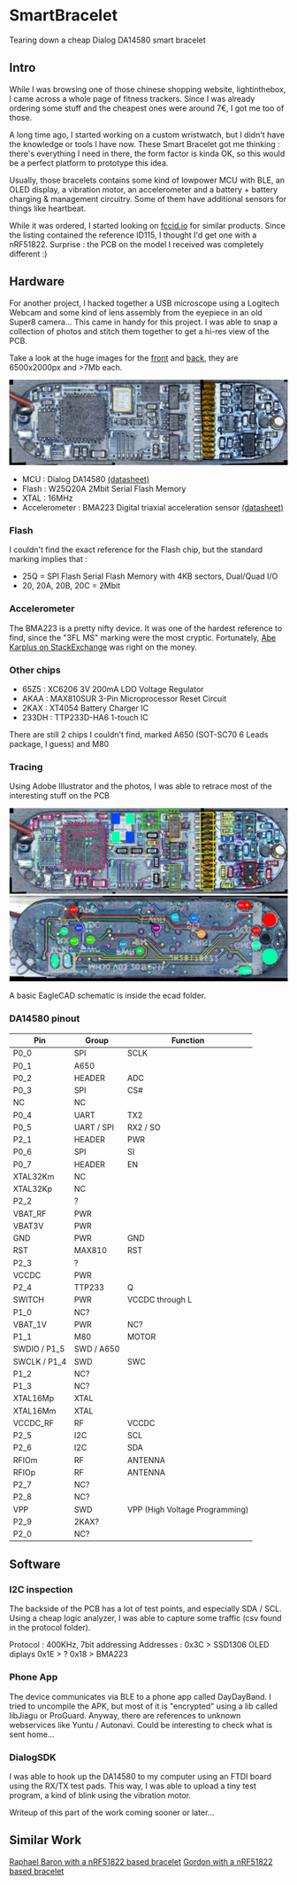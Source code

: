 # SmartBracelet
Tearing down a cheap Dialog DA14580 smart bracelet

## Intro
While I was browsing one of those chinese shopping website, lightinthebox, I came across a whole page of fitness trackers. Since I was already ordering some stuff and the cheapest ones were around 7€, I got me too of those.

A long time ago, I started working on a custom wristwatch, but I didn't have the knowledge or tools I have now. These Smart Bracelet got me thinking : there's everything I need in there, the form factor is kinda OK, so this would be a perfect platform to prototype this idea.

Usually, those bracelets contains some kind of lowpower MCU with BLE, an OLED display, a vibration motor, an accelerometer and a battery + battery charging & management circuitry. Some of them have additional sensors for things like heartbeat.

While it was ordered, I started looking on [fccid.io](https://fccid.io/) for similar products. Since the listing contained the reference ID115, I thought I'd get one with a nRF51822. Surprise : the PCB on the model I received was completely different :)

## Hardware

For another project, I hacked together a USB microscope using a Logitech Webcam and some kind of lens assembly from the eyepiece in an old Super8 camera...
This came in handy for this project. I was able to snap a collection of photos and stitch them together to get a hi-res view of the PCB.

Take a look at the huge images for the [front](img/front.jpg) and [back](img/back.jpg), they are 6500x2000px and >7Mb each.

![front](img/front_thumb.jpg)

- MCU : Dialog DA14580 [(datasheet)](https://support.dialog-semiconductor.com/downloads/DA14580_DS_v1.63.pdf)
- Flash : W25Q20A 2Mbit Serial Flash Memory
- XTAL : 16MHz
- Accelerometer : BMA223 Digital triaxial acceleration sensor [(datasheet)](https://eu.mouser.com/datasheet/2/783/824138_145236825-1100463.pdf)

### Flash
I couldn't find the exact reference for the Flash chip, but the standard marking implies that :
- 25Q = SPI Flash Serial Flash Memory with 4KB sectors, Dual/Quad I/O
- 20, 20A, 20B, 20C = 2Mbit

### Accelerometer
The BMA223 is a pretty nifty device. It was one of the hardest reference to find, since the "3FL MS" marking were the most cryptic. Fortunately, [Abe Karplus on StackExchange](https://electronics.stackexchange.com/questions/339773/identifying-component-from-i2c-trace-obscure-smd-marking) was right on the money.

### Other chips
- 65Z5 : XC6206 3V 200mA LDO Voltage Regulator
- AKAA : MAX810SUR 3-Pin Microprocessor Reset Circuit
- 2KAX : XT4054 Battery Charger IC
- 233DH : TTP233D-HA6 1-touch IC

There are still 2 chips I couldn't find, marked A650 (SOT-SC70 6 Leads package, I guess) and M80

### Tracing
Using Adobe Illustrator and the photos, I was able to retrace most of the interesting stuff on the PCB

![front](img/front_trace.png)
![front](img/back_trace.png)

A basic EagleCAD schematic is inside the ecad folder.

### DA14580 pinout

| Pin | Group  | Function |
|-----|--------|----------|
| P0_0 | SPI | SCLK |
| P0_1 | A650 |
| P0_2 | HEADER | ADC |
| P0_3 | SPI | CS# |
| NC   | NC ||
| P0_4 | UART | TX2 |
| P0_5 | UART / SPI | RX2 / SO |
| P2_1 | HEADER | PWR |
| P0_6 | SPI | SI  |
| P0_7 | HEADER | EN |
| XTAL32Km | NC ||
| XTAL32Kp | NC ||
| P2_2 | ? ||
| VBAT_RF | PWR ||
| VBAT3V | PWR ||
| GND | PWR | GND |
| RST | MAX810 | RST |
| P2_3 | ? ||
| VCCDC | PWR ||
| P2_4 | TTP233 | Q |
| SWITCH | PWR | VCCDC through L |
| P1_0 | NC? ||
| VBAT_1V | PWR | NC? |
| P1_1 | M80 | MOTOR |
| SWDIO / P1_5 | SWD / A650 ||
| SWCLK / P1_4 | SWD | SWC |
| P1_2 | NC? ||
| P1_3 | NC? ||
| XTAL16Mp | XTAL ||
| XTAL16Mm | XTAL ||
| VCCDC_RF | RF | VCCDC |
| P2_5 | I2C | SCL |
| P2_6 | I2C | SDA |
| RFIOm | RF | ANTENNA |
| RFIOp | RF | ANTENNA |
| P2_7 | NC? ||
| P2_8 | NC? ||
| VPP | SWD | VPP (High Voltage Programming) |
| P2_9 | 2KAX? ||
| P2_0 | NC? ||

## Software

### I2C inspection
The backside of the PCB has a lot of test points, and especially SDA / SCL. Using a cheap logic analyzer, I was able to capture some traffic (csv found in the protocol folder).

Protocol :
400KHz, 7bit addressing
Addresses :
0x3C > SSD1306 OLED diplays
0x1E > ?
0x18 > BMA223

### Phone App
The device communicates via BLE to a phone app called DayDayBand. I tried to uncompile the APK, but most of it is "encrypted" using a lib called libJiagu or ProGuard.
Anyway, there are references to unknown webservices like Yuntu / Autonavi. Could be interesting to check what is sent home...

### DialogSDK

I was able to hook up the DA14580 to my computer using an FTDI board using the RX/TX test pads. This way, I was able to upload a tiny test program, a kind of blink using the vibration motor.

Writeup of this part of the work coming sooner or later...

## Similar Work
[Raphael Baron with a nRF51822 based bracelet](https://rbaron.net/blog/2018/05/27/Hacking-a-cheap-fitness-tracker-bracelet.html)
[Gordon with a nRF51822 based bracelet](http://forum.espruino.com/conversations/280747/)
